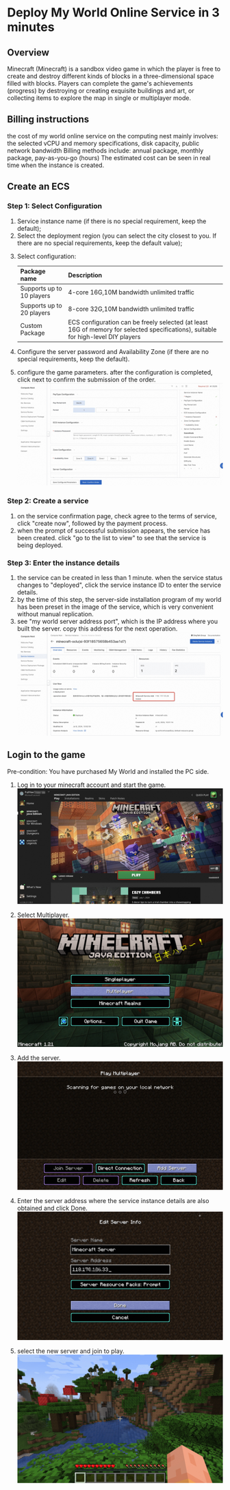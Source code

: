 <h1> Deploy My World Online Service in 3 minutes </h1>

<h2> Overview </h2>

<p> Minecraft (Minecraft) is a sandbox video game in which the player is free to create and destroy different kinds of blocks in a three-dimensional space filled with blocks. Players can complete the game's achievements (progress) by destroying or creating exquisite buildings and art, or collecting items to explore the map in single or multiplayer mode. </p>

<h2> Billing instructions </h2>

<p> the cost of my world online service on the computing nest mainly involves: the selected vCPU and memory specifications, disk capacity, public network bandwidth
Billing methods include: annual package, monthly package, pay-as-you-go (hours)
The estimated cost can be seen in real time when the instance is created. </p>

<h2> Create an ECS </h2>

<h3> Step 1: Select Configuration </h3>

<ol>
<li> Service instance name (if there is no special requirement, keep the default);</li>
<li> Select the deployment region (you can select the city closest to you. If there are no special requirements, keep the default value);</li>
<li><p> Select configuration:</p>

<table>
<thead>
<tr>
<th> Package name </th>
<th> Description </th>
</tr>
</thead>
<tbody>
<tr>
<td> Supports up to 10 players </td>
<td>4-core 16G,10M bandwidth unlimited traffic </td>
</tr>
<tr>
<td> Supports up to 20 players </td>
<td>8-core 32G,10M bandwidth unlimited traffic </td>
</tr>
<tr>
<td> Custom Package </td>
<td> ECS configuration can be freely selected (at least 16G of memory for selected specifications), suitable for high-level DIY players </td>
</tr>
</tbody>
</table>

<li><p> Configure the server password and Availability Zone (if there are no special requirements, keep the default). </p></li>
<li> configure the game parameters. after the configuration is completed, click next to confirm the submission of the order.
<img src="en_1.jpg" alt="1.jpg" /></li>
</ol>

<h3> Step 2: Create a service </h3>

<ol>
<li> on the service confirmation page, check agree to the terms of service, click "create now", followed by the payment process. </li>
<li> when the prompt of successful submission appears, the service has been created. click "go to the list to view" to see that the service is being deployed.
</ol>

<h3> Step 3: Enter the instance details </h3>

<ol>
<li> the service can be created in less than 1 minute. when the service status changes to "deployed", click the service instance ID to enter the service details.
<li> by the time of this step, the server-side installation program of my world has been preset in the image of the service, which is very convenient without manual replication. </li>
<li> see "my world server address port", which is the IP address where you built the server. copy this address for the next operation.
<img src="en_2.jpg" alt="1.jpg" /></li>
</ol>

<h2> Login to the game </h2>

<p> Pre-condition: You have purchased My World and installed the PC side. </p>

<ol>
<li><p> Log in to your minecraft account and start the game.
<img src="en_3.jpg" alt="1.jpg" /></p></li>
<li><p> Select Multiplayer.
<img src="en_4.jpg" alt="1.jpg" /></p></li>
<li><p> Add the server.
<img src="en_5.jpg" alt="1.jpg" /></p></li>
<li><p> Enter the server address where the service instance details are also obtained and click Done.
<img src="en_6.jpg" alt="1.jpg" /></p></li>
<li><p> select the new server and join to play.
<img src="11.jpg" alt="1.jpg" /></p></li>
</ol>
